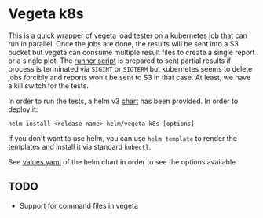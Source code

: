 # Vegeta k8s

This is a quick wrapper of [vegeta load tester](https://github.com/tsenart/vegeta) on a kubernetes job that can run in parallel. Once the jobs are done, the results will be sent into a S3 bucket but vegeta can consume multiple result files to create a single report or a single plot. The [runner script](./attack.sh) is prepared to sent partial results if process is terminated via `SIGINT` or `SIGTERM` but kubernetes seems to delete jobs forcibly and reports won't be sent to S3 in that case. At least, we have a kill switch for the tests.

In order to run the tests, a helm v3 [chart](./helm/vegeta-k8s) has been provided. In order to deploy it:
```
helm install <release name> helm/vegeta-k8s [options]
```
If you don't want to use helm, you can use `helm template` to render the templates and install it via standard `kubectl`.

See [values.yaml](helm/vegeta-k8s/values.yaml) of the helm chart in order to see the options available

## TODO

* Support for command files in vegeta
